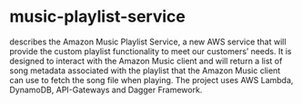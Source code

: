 # music-playlist-service
describes the Amazon Music Playlist Service, a new AWS service that will provide the custom playlist functionality to meet our customers’ needs. It is designed to interact with the Amazon Music client and will return a list of song metadata associated with the playlist that the Amazon Music client can use to fetch the song file when playing. The project uses AWS Lambda, DynamoDB, API-Gateways and Dagger Framework.

